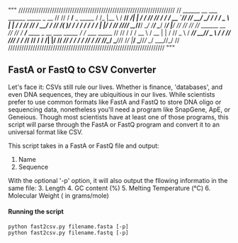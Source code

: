 """
//////////////////////////////////////////////////////////////////////
//    ______              __     ___       ______ _____ _    __     //
//   / ____/____ _ _____ / /_   |__ \     / ____// ___/| |  / /     //
//  / /_   / __ `// ___// __/   __/ /    / /     \__ \ | | / /      //
// / __/  / /_/ /(__  )/ /_    / __/    / /___  ___/ / | |/ /       //
///_/     \__,_//____/ \__/   /____/    \____/ /____/  |___/        //
//                                                                  //
//   ______                                 __                      //
//  / ____/____   ____  _   __ ___   _____ / /_ ___   _____         //
// / /    / __ \ / __ \| | / // _ \ / ___// __// _ \ / ___/         //
/// /___ / /_/ // / / /| |/ //  __// /   / /_ /  __// /             //
//\____/ \____//_/ /_/ |___/ \___//_/    \__/ \___//_/              //
//////////////////////////////////////////////////////////////////////
"""

## FastA or FastQ to CSV Converter

Let's face it: CSVs still rule our lives. Whether is finance, 'databases', and even DNA sequences, they are ubiquitious in our lives.
While scientists prefer to use common formats like FastA and FastQ to store DNA oligo or sequencing data, nonetheless you'll need a program like SnapGene, ApE, or Geneious.
Though most scientists have at least one of those programs, this script will parse through the FastA or FastQ program and convert it to an universal format like CSV.

This script takes in a FastA or FastQ file and output:
1. Name
2. Sequence

With the optional '-p' option, it will also output the fllowing informatio in the same file:
3. Length
4. GC content (%)
5. Melting Temperature (&deg;C)
6. Molecular Weight ( in grams/mole)

#### Running the script
```
python fast2csv.py filename.fasta [-p]
python fast2csv.py filename.fastq [-p]

```
